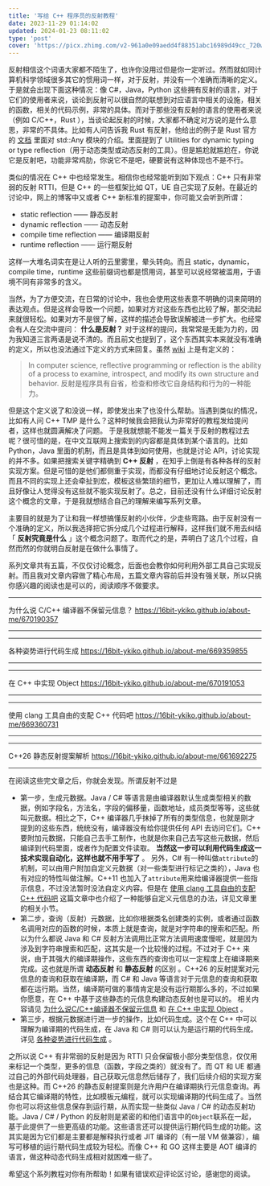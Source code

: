 ```yaml
---
title: '写给 C++ 程序员的反射教程'
date: 2023-11-29 01:14:02
updated: 2024-01-23 08:11:02
type: 'post'
cover: 'https://picx.zhimg.com/v2-961a0e09aedd4f88351abc16989d49cc_720w.jpg?source=172ae18b'
---
```



反射相信这个词语大家都不陌生了，也许你没用过但是你一定听过。然而就如同计算机科学领域很多其它的惯用词一样，对于反射，并没有一个准确而清晰的定义。于是就会出现下面这种情况：像 C#，Java，Python 这些拥有反射的语言，对于它们的使用者来说，谈论到反射可以很自然的联想到对应语言中相关的设施，相关的函数，相关的代码示例，非常的具体。而对于那些没有反射的语言的使用者来说（例如 C/C++，Rust ），当谈论起反射的时候，大家都不确定对方说的是什么意思，非常的不具体。比如有人问告诉我 Rust 有反射，他给出的例子是 Rust 官方的 [文档](https://doc.rust-lang.org/stable/std/any/index.html) 里面对 std::Any 模块的介绍。里面提到了 Utilities for dynamic typing or type reflection（用于动态类型或动态反射的工具）。但是尴尬就尴尬在，你说它是反射吧，功能非常鸡肋，你说它不是吧，硬要说有这种体现也不是不行。

类似的情况在 C++ 中也经常发生。相信你也经常能听到如下观点：C++ 只有非常弱的反射 RTTI，但是 C++ 的一些框架比如 QT，UE 自己实现了反射。在最近的讨论中，网上的博客中又或者 C++ 新标准的提案中，你可能又会听到所谓：

- static reflection —— 静态反射
- dynamic reflection —— 动态反射
- compile time reflection —— 编译期反射
- runtime reflection —— 运行期反射


这样一大堆名词实在是让人听的云里雾里，晕头转向。而且 static，dynamic，compile time，runtime 这些前缀词也都是惯用词，甚至可以说经常被滥用，于语境不同有非常多的含义。

当然，为了方便交流，在日常的讨论中，我也会使用这些表意不明确的词来简明的表达观点。但是这样会导致一个问题，如果对方对这些东西也比较了解，那交流起来就很轻松。如果对方不是很了解，这样的描述会导致误解被进一步扩大。也经常会有人在交流中提问： **什么是反射？** 对于这样的提问，我常常是无能为力的，因为我知道三言两语是说不清的。而且前文也提到了，这个东西其实本来就没有准确的定义，所以也没法通过下定义的方式来回复。虽然 [wiki](https://en.wikipedia.org/wiki/Reflective_programming) 上是有定义的：

>  In computer science, reflective programming or reflection is the ability of a process to examine, introspect, and modify its own structure and behavior. 反射是程序具有自省，检查和修改它自身结构和行为的一种能力。

但是这个定义说了和没说一样，即使发出来了也没什么帮助。当遇到类似的情况，比如有人问 C++ TMP 是什么？这种时候我会把我认为非常好的教程发给提问者，这样也就圆满解决了问题。 于是我就想能不能发一篇关于反射的教程过去呢？很可惜的是，在中文互联网上搜索到的内容都是具体到某个语言的。比如 Python，Java 里面的机制，而且是具体到如何使用，也就是讨论 API，讨论实现的并不多。如果把搜索关键字精确到  **C++ 反射** ，在知乎上倒是有各种各样的反射实现方案。但是可惜的是他们都侧重于实现，而都没有仔细地讨论反射这个概念。而且不同的实现上还会牵扯到宏，模板这些繁琐的细节，更加让人难以理解了，而且好像让人觉得没有这些就不能实现反射了。总之，目前还没有什么详细讨论反射这个概念的文章，于是我就想结合自己的理解来编写系列文章。

主要目的就是为了让和我一样想搞懂反射的小伙伴，少走些弯路。由于反射没有一个准确的定义，所以我选择把它拆分成几个过程进行解释，这样我们就不用去纠结「 **反射究竟是什么** 」这个概念问题了。取而代之的是，弄明白了这几个过程，自然而然的你就明白反射是在做什么事情了。

系列文章共有五篇，不仅仅讨论概念，后面也会教你如何利用外部工具自己实现反射。而且我对文章内容做了精心布局，五篇文章内容前后并没有强关联，所以只挑你感兴趣的阅读也是可以的，阅读顺序不做要求。

---

为什么说 C/C++ 编译器不保留元信息？
https://16bit-ykiko.github.io/about-me/670190357

---

---

各种姿势进行代码生成
https://16bit-ykiko.github.io/about-me/669359855

---

---

在 C++ 中实现 Object
https://16bit-ykiko.github.io/about-me/670191053

---

---

使用 clang 工具自由的支配 C++ 代码吧
https://16bit-ykiko.github.io/about-me/669360731

---

---

C++26 静态反射提案解析
https://16bit-ykiko.github.io/about-me/661692275

---

在阅读这些完文章之后，你就会发现。所谓反射不过是

- 第一步，生成元数据。Java / C# 等语言是由编译器默认生成类型相关的数据，例如字段名，方法名，字段的偏移量，函数地址，成员类型等等，这些就叫元数据。相比之下，C++ 编译器几乎抹掉了所有的类型信息，也就是刚才提到的这些东西，统统没有，编译器没有给你提供任何 API 去访问它们。C++ 要附加元数据，只能自己去手工制作，也就是你来自己去写这些元数据，然后编译到代码里面，或者作为配置文件读取。 **当然这一步可以利用代码生成这一技术实现自动化，这样也就不用手写了** 。 另外，C# 有一种叫做`attribute`的机制，可以由用户附加自定义元数据（对一些类型进行标记之类的），Java 也有对应的特性叫做注解。C++11 也加入了`attribute`用来给编译器提供一些指示信息，不过没法暂时没法自定义内容。但是在 [使用 clang 工具自由的支配 C++ 代码吧](https://16bit-ykiko.github.io/about-me/669360731) 这篇文章中也介绍了一种能够自定义元信息的办法，详见文章里的相关小节。
- 第二步，查询（反射）元数据，比如你根据类名创建类的实例，或者通过函数名调用对应的函数的时候，本质上就是查询，就是对字符串的搜索和匹配。所以为什么都说 Java 和 C# 反射方法调用比正常方法调用速度慢呢，就是因为涉及到字符串搜索和匹配，这其实是一个比较慢的过程。不过对于 C++ 来说，由于其强大的编译期操作，这些东西的查询也可以一定程度上在编译期来完成。这也就是所谓 **动态反射** 和 **静态反射** 的区别 。C++26 的反射提案对元信息的查询和获取在编译期，而 C# 和 Java 等语言对于元信息的查询和获取都在运行期。当然，编译期可做的事情肯定是没有运行期那么多的，不过如果你愿意，在 C++ 中基于这些静态的元信息构建动态反射也是可以的。 相关内容请见 [为什么说C/C++编译器不保留元信息](https://16bit-ykiko.github.io/about-me/670190357) 和 [在 C++ 中实现 Object](https://16bit-ykiko.github.io/about-me/670191053) 。
- 第三步，根据元数据进行进一步的操作，比如代码生成。这个在 C++ 中可以理解为编译期的代码生成，在 Java 和 C# 则可以认为是运行期的代码生成。详见 [各种姿势进行代码生成](https://16bit-ykiko.github.io/about-me/669359855) 。


之所以说 C++ 有非常弱的反射是因为 RTTI 只会保留极小部分类型信息，仅仅用来标记一个类型，更多的信息（函数，字段之类的）就没有了。而 QT 和 UE 都通过自己的外部代码处理器，自己获取元信息然后储存了，我们后续介绍的实现方案也是这种。而 C++26 的静态反射提案则是允许用户在编译期执行元信息查询。再结合其它编译期的特性，比如模板元编程，就可以实现编译期的代码生成了。当然你也可以将这些信息保存到运行期，从而实现一些类似 Java / C# 的动态反射功能。Java / C# / Python 的反射则是紧密的和他们语言中的`Object`联系在一起，基于此提供了一些更高级的功能。这些语言还可以提供运行期代码生成的功能。这其实是因为它们都是主要都是解释执行或者 JIT 编译的（有一层 VM 做兼容），编写可移植的运行期代码生成较为轻松。而像 C++ 和 GO 这样主要是 AOT 编译的语言，做这种动态代码生成相对就困难一些了。

希望这个系列教程对你有所帮助！如果有错误欢迎评论区讨论，感谢您的阅读。